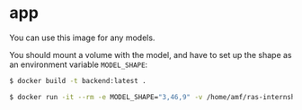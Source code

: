 # app

You can use this image for any models.

You should mount a volume with the model, and have to set up the shape as an environment variable `MODEL_SHAPE`:
```sh
$ docker build -t backend:latest .

$ docker run -it --rm -e MODEL_SHAPE="3,46,9" -v /home/amf/ras-internship/model.h5:/app/model.h5 -p 8080:8080 backend:latest
```